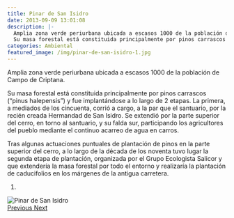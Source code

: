 ```yaml
---
title: Pinar de San Isidro
date: 2013-09-09 13:01:08
description: |-
  Amplia zona verde periurbana ubicada a escasos 1000 de la población de Campo de Criptana.
  Su masa forestal está constituida principalmente por pinos carrascos (“pinus halepensis”).
categories: Ambiental
featured_image: /img/pinar-de-san-isidro-1.jpg
---
```



Amplia zona verde periurbana ubicada a escasos 1000 de la población de Campo de Criptana.

Su masa forestal está constituida principalmente por pinos carrascos (“pinus halepensis”) y fue implantándose a lo largo de 2 etapas. La primera, a mediados de los cincuenta, corrió a cargo, a la par que el santuario, por la recién creada Hermandad de San Isidro. Se extendió por la parte superior del cerro, en torno al santuario, y su falda sur, participando los agricultores del pueblo mediante el continuo acarreo de agua en carros.

Tras algunas actuaciones puntuales de plantación de pinos en la parte superior del cerro, a lo largo de la década de los noventa tuvo lugar la segunda etapa de plantación, organizada por el Grupo Ecologista Salicor y que extendería la masa forestal por todo el entorno y realizaría la plantación de caducifolios en los márgenes de la antigua carretera.

<div id="myCarousel" class="carousel slide" df-ride="carousel">
  <!-- Indicators -->
  <ol class="carousel-indicators">
    <li df-target="#myCarousel" df-slide-to="0" class="active"></li>
  </ol>
  <!-- Wrapper for slides -->
  <div class="carousel-inner" role="listbox">
    <div class="item active">
      <img src="/img/pinar-de-san-isidro-1.jpg" alt="Pinar de San Isidro">
    </div>
  <!-- Left and right controls -->
  <a class="left carousel-control" href="#myCarousel" role="button" df-slide="prev">
    <span class="glyphicon glyphicon-chevron-left" aria-hidden="true"></span>
    <span class="sr-only">Previous</span>
  </a>
  <a class="right carousel-control" href="#myCarousel" role="button" df-slide="next">
    <span class="glyphicon glyphicon-chevron-right" aria-hidden="true"></span>
    <span class="sr-only">Next</span>
  </a>
</div>
